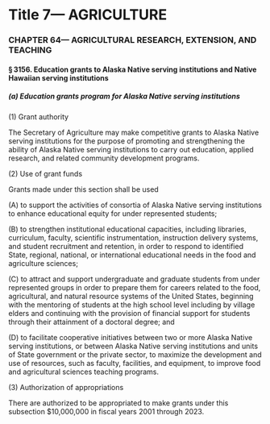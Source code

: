 
# Title 7— AGRICULTURE
### CHAPTER 64— AGRICULTURAL RESEARCH, EXTENSION, AND TEACHING
#### § 3156. Education grants to Alaska Native serving institutions and Native Hawaiian serving institutions
##### (a) Education grants program for Alaska Native serving institutions

(1) Grant authority

The Secretary of Agriculture may make competitive grants to Alaska Native serving institutions for the purpose of promoting and strengthening the ability of Alaska Native serving institutions to carry out education, applied research, and related community development programs.

(2) Use of grant funds

Grants made under this section shall be used

(A) to support the activities of consortia of Alaska Native serving institutions to enhance educational equity for under represented students;

(B) to strengthen institutional educational capacities, including libraries, curriculum, faculty, scientific instrumentation, instruction delivery systems, and student recruitment and retention, in order to respond to identified State, regional, national, or international educational needs in the food and agriculture sciences;

(C) to attract and support undergraduate and graduate students from under represented groups in order to prepare them for careers related to the food, agricultural, and natural resource systems of the United States, beginning with the mentoring of students at the high school level including by village elders and continuing with the provision of financial support for students through their attainment of a doctoral degree; and

(D) to facilitate cooperative initiatives between two or more Alaska Native serving institutions, or between Alaska Native serving institutions and units of State government or the private sector, to maximize the development and use of resources, such as faculty, facilities, and equipment, to improve food and agricultural sciences teaching programs.

(3) Authorization of appropriations

There are authorized to be appropriated to make grants under this subsection $10,000,000 in fiscal years 2001 through 2023.
